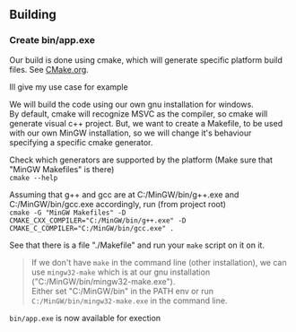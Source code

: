 ## Building

### Create bin/app.exe

Our build is done using cmake, which will generate specific platform build files. See [CMake.org](cmake.org).

Ill give my use case for example  

We will build the code using our own gnu installation for windows.  
By default, cmake will recognize MSVC as the compiler, so cmake will generate visual c++ project. But, we want to create a Makefile, to be used with our own MinGW installation, so we will change it's behaviour specifying a specific cmake generator.

Check which generators are supported by the platform (Make sure that "MinGW Makefiles" is there)  
```cmake --help```  

Assuming that g++ and gcc are at C:/MinGW/bin/g++.exe and C:/MinGW/bin/gcc.exe accordingly, run (from project root)  
```cmake -G "MinGW Makefiles" -D CMAKE_CXX_COMPILER="C:/MinGW/bin/g++.exe" -D CMAKE_C_COMPILER="C:/MinGW/bin/gcc.exe" .```

See that there is a file "./Makefile" and run your ```make``` script on it on it.  
> If we don't have ```make``` in the command line (other installation), we can use ```mingw32-make``` which is at our gnu installation ("C:/MinGW/bin/mingw32-make.exe").  
Either set "C:/MinGW/bin" in the PATH env or run ```C:/MinGW/bin/mingw32-make.exe``` in the command line.

```bin/app.exe``` is now available for exection
